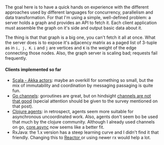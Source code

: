 The goal here is to have a quick hands on experience with the different approaches used by different languages for concurrency, parallelism and data transformation. For that I'm using a simple, well-defined problem: a server holds a graph and provides an API to fetch it. Each client application must assemble the graph on it's side and output basic data about it.

The thing is that that graph is a big one, you can't fetch it all at once. What the server does is to expose it's adjacency matrix as a paged list of 3-tuple as in `i, j, K`. `i` and `j` are vertices and `K` is the weight of the edge connecting those nodes. Also, the graph server is scaling bad; requests fail frequently.

#### Clients implemented so far

* [Scala - Akka actors](https://doc.akka.io/docs/akka/current/actors.html): maybe an overkill for something so small, but the mix of immutability and coordination by messaging passaging is quite fun.
* [Go channels](https://gobyexample.com/channels): goroutines are great, but on hindsight [channels are not that good](https://www.jtolio.com/2016/03/go-channels-are-bad-and-you-should-feel-bad/) (special attention should be given to the survey mentioned on that post).
* [Clojure agents](https://clojure.org/reference/agents): in retrospect, agents seem more suitable for asynchronous uncoordinated work. Also, agents don't seem bo be used that much by the clojure community. Although I already used channels on go, [core.async](https://clojure.org/news/2013/06/28/clojure-clore-async-channels) now seems like a better fit.
* RxJava: the 1.x version has a steep learning curve and I didn't find it that friendly. Changing this to [Reactor ](https://doc.akka.io/docs/akka/current/actors.html) or using newer rx would help a lot.
